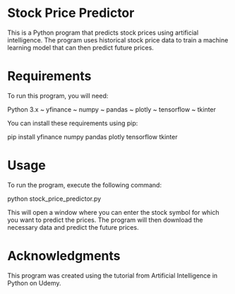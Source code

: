 # Stock Price Predictor
This is a Python program that predicts stock prices using artificial intelligence. The program uses historical stock price data to train a machine learning model that can then predict future prices.

# Requirements
To run this program, you will need:

Python 3.x
~ yfinance
~ numpy
~ pandas
~ plotly
~ tensorflow
~ tkinter

You can install these requirements using pip:


pip install yfinance numpy pandas plotly tensorflow tkinter

# Usage
To run the program, execute the following command:

python stock_price_predictor.py

This will open a window where you can enter the stock symbol for which you want to predict the prices. The program will then download the necessary data and predict the future prices.

# Acknowledgments
This program was created using the tutorial from Artificial Intelligence in Python on Udemy.



